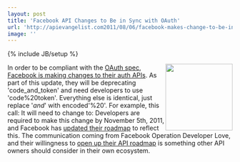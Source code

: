 ```yaml
---
layout: post
title: 'Facebook API Changes to Be in Sync with OAuth'
url: 'http://apievangelist.com2011/08/06/facebook-makes-change-to-be-in-sync-with-oauth-spec/'
image: ''
---
```

{% include JB/setup %}
<img src="http://kinlane-productions.s3.amazonaws.com/facebook/facebook-operation-developer-love.png"  width="150" align="right" />In order to be compliant with the <a title="oAuth Spec" href="http://tools.ietf.org/html/draft-ietf-oauth-v2-20">OAuth spec</a>, <a title="Facebook is making changes to their auth APIs" href="http://developers.facebook.com/blog/post/533/">Facebook is making changes to their auth APIs</a>. As part of this update, they will be deprecating 'code_and_token' and need developers to use 'code%20token'. Everything else is identical, just replace '_and_' with encoded'%20'.
For example, this call:
It will need to change to:
Developers are required to make this change by November 5th, 2011, and Facebook has <a title="updated their roadmap" href="http://developers.facebook.com/roadmap/">updated their roadmap</a> to reflect this.
The communication coming from Facebook Operation Developer Love, and their willingness to <a title="open up their roadmap" href="http://blog.apievangelist.com/2011/08/01/how-open-should-we-be-with-our-api-road-maps/">open up their API roadmap</a> is something other API owners should consider in their own ecosystem.
